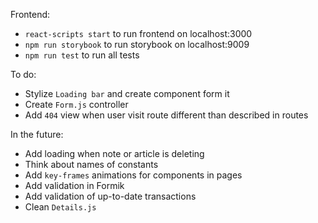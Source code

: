Frontend:
- `react-scripts start` to run frontend on localhost:3000
- `npm run storybook` to run storybook on localhost:9009
- `npm run test` to run all tests

To do:
- Stylize `Loading bar` and create component form it
- Create `Form.js` controller
- Add `404` view when user visit route different than described in routes

In the future:
- Add loading when note or article is deleting
- Think about names of constants
- Add `key-frames` animations for components in pages
- Add validation in Formik
- Add validation of up-to-date transactions
- Clean `Details.js`
